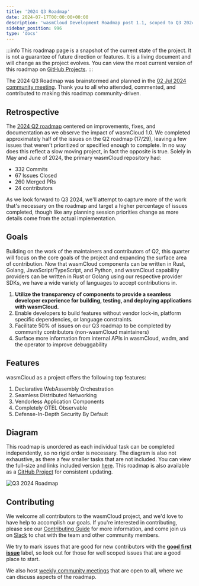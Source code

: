 ```yaml
---
title: '2024 Q3 Roadmap'
date: 2024-07-17T00:00:00+00:00
description: 'wasmCloud Development Roadmap post 1.1, scoped to Q3 2024'
sidebar_position: 996
type: 'docs'
---
```


:::info
This roadmap page is a snapshot of the current state of the project. It is not a guarantee of future direction or features. It is a living document and will change as the project evolves. You can view the most current version of this roadmap on [GitHub Projects](https://github.com/orgs/wasmCloud/projects/7/views/3).
:::

The 2024 Q3 Roadmap was brainstormed and planned in the [02 Jul 2024 community meeting](/community/2024/07/02/community-meeting). Thank you to all who attended, commented, and contributed to making this roadmap community-driven.

## Retrospective

The [2024 Q2 roadmap](/docs/roadmap/2024-q2.md) centered on improvements, fixes, and documentation as we observe the impact of wasmCloud 1.0. We completed approximately half of the issues on the Q2 roadmap (17/29), leaving a few issues that weren't prioritized or specified enough to complete. In no way does this reflect a slow moving project, in fact the opposite is true. Solely in May and June of 2024, the primary wasmCloud repository had:

- 332 Commits
- 67 Issues Closed
- 260 Merged PRs
- 24 contributors

As we look forward to Q3 2024, we'll attempt to capture more of the work that's necessary on the roadmap and target a higher percentage of issues completed, though like any planning session priorities change as more details come from the actual implementation.

## Goals

Building on the work of the maintainers and contributors of Q2, this quarter will focus on the core goals of the project and expanding the surface area of contribution. Now that wasmCloud components can be written in Rust, Golang, JavaScript/TypeScript, and Python, and wasmCloud capability providers can be written in Rust or Golang using our respective provider SDKs, we have a wide variety of languages to accept contributions in.

1. **Utilize the transparency of components to provide a seamless developer experience for building, testing, and deploying applications with wasmCloud.**
1. Enable developers to build features without vendor lock-in, platform specific dependencies, or language constraints.
1. Facilitate 50% of issues on our Q3 roadmap to be completed by community contributors (non-wasmCloud maintainers)
1. Surface more information from internal APIs in wasmCloud, wadm, and the operator to improve debuggability

## Features

wasmCloud as a project offers the following top features:

1. Declarative WebAssembly Orchestration
1. Seamless Distributed Networking
1. Vendorless Application Components
1. Completely OTEL Observable
1. Defense-In-Depth Security By Default

## Diagram

This roadmap is unordered as each individual task can be completed independently, so no rigid order is necessary. The diagram is also not exhaustive, as there a few smaller tasks that are not included. You can view the full-size and links included version [here](https://excalidraw.com/#json=tAg5TkgH6bvrrq76YGEDb,MERSFwVkfKrrnEk6IXRh4g). This roadmap is also available as a [GitHub Project](https://github.com/orgs/wasmCloud/projects/7/views/11) for consistent updating.

![Q3 2024 Roadmap](/docs/images/2024q3roadmap.png)

## Contributing

We welcome all contributors to the wasmCloud project, and we'd love to have help to accomplish our goals. If you're interested in contributing, please see our [Contributing Guide](https://github.com/wasmCloud/wasmCloud/blob/main/CONTRIBUTING.md) for more information, and come join us on [Slack](https://slack.wasmcloud.com) to chat with the team and other community members.

We try to mark issues that are good for new contributors with the [**good first issue**](https://github.com/wasmCloud/wasmCloud/contribute) label, so look out for those for well scoped issues that are a good place to start.

We also host [weekly community meetings](https://calendar.google.com/calendar/u/0/embed?src=c_6cm5hud8evuns4pe5ggu3h9qrs@group.calendar.google.com) that are open to all, where we can discuss aspects of the roadmap.
